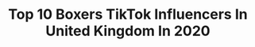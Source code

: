 ---
title: Top 10 Boxers TikTok Influencers In United Kingdom In 2020
description: >-
  Find top boxers TikTok influencers in United Kingdom in 2020. Most popular hashtags: #funny #boxer #fitness #workout.
platform: TikTok
profiles:
  - username: "wimborneabc"
    fullname: >-
      Wimborne Boxing Club
    location: "United Kingdom"
    followers: 9539
    engagement: 1207
    commentsToLikes: 0.002569
    id: ck8adficg5u470j78fx07px0z
    verified: false
    hashtags: "#padwork, #allofthelights, #onmyown, #punchhard"
  - username: "brotherhoodboxing"
    fullname: >-
      brotherhoodboxing
    location: "United Kingdom"
    followers: 16862
    engagement: 427
    commentsToLikes: 0.021269
    id: ck8adfhdp5tx40j78y1ziq5w6
    verified: false
    hashtags: "#summer, #brothers, #quarantine, #foryou"
  - username: "eightcountboxing"
    fullname: >-
      Eight Count
    location: "United Kingdom"
    followers: 6400
    engagement: 811
    commentsToLikes: 0.011377
    id: ck97wwj4esxfk0j782t4b5rsm
    verified: false
    hashtags: "#deserved, #lennoxlewis, #xyzbca, #slip"
  - username: "boxraw"
    fullname: >-
      BOXRAW
    location: "United Kingdom"
    followers: 4277
    engagement: 285
    commentsToLikes: 0.014026
    id: ck8adfglu5tpy0j785xuzh6z0
    verified: false
    hashtags: "#motivation, #sweat, #bagwork, #fashion"
  - username: "lengguys"
    fullname: >-
      Mmmm😍
    location: "United Kingdom"
    followers: 3909
    engagement: 1824
    commentsToLikes: 0.041069
    id: cka6kgw0kyx6z0i786h7iveqh
    verified: false
    hashtags: "#blueeyes, #singer, #loveisland, #fleekyeyebrows"
  - username: "ichibsification"
    fullname: >-
      Chibsification
    location: "United Kingdom"
    followers: 27259
    engagement: 1476
    commentsToLikes: 0.035729
    id: ckahwdd83qbb10i78pa584eux
    verified: false
    hashtags: "#happy, #yeah, #whittaker, #twerk"
  - username: "fatcatmac"
    fullname: >-
      FatMax
    location: "United Kingdom"
    followers: 7819
    engagement: 1705
    commentsToLikes: 0.017189
    id: ck982shd0hhsj0j789ygpjra1
    verified: false
    hashtags: "#boxdye, #balcony, #lipstickstain, #legsfordays"
  - username: "martynbb"
    fullname: >-
      Martyn Bridges
    location: "United Kingdom"
    followers: 13862
    engagement: 814
    commentsToLikes: 0.058302
    id: ck8z6yc0po0o70j78takffeuw
    verified: false
    hashtags: "#follow4follow, #martynbb, #dadsoftiktoks, #clapforthenhs"
  - username: "lluke.turner"
    fullname: >-
      LT
    location: "United Kingdom"
    followers: 70895
    engagement: 2643
    commentsToLikes: 0.010270
    id: ck8adexh25p860j781ylqibg2
    verified: false
    hashtags: "#carjourney, #bettertimes, #flip, #happybirthday"
  - username: "davis_t.v"
    fullname: >-
      Davis_t.v
    location: "United Kingdom"
    followers: 6410
    engagement: 654
    commentsToLikes: 0.126403
    id: ck99ao9a6iie60j78k5ky1gmk
    verified: false
    hashtags: "#songs, #music, #thankyou, #weather"
---